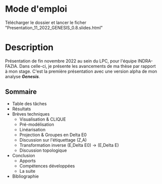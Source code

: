 
# Mode d'emploi

Télécharger le dossier et lancer le ficher "Presentation_11_2022_GENESIS_0.8.slides.html"

# Description

Présentation de fin novembre 2022 au sein du LPC, pour l'équipe INDRA-FAZIA. Dans celle-ci, je présente les avancements de ma thèse par rapport à mon stage. C'est la première présentation avec une version alpha de mon analyse ___Genesis___.

## Sommaire

* Table des tâches
* Résultats
* Brèves techniques
    * Visualisation & CLIQUE   
    * Pré-modélisation
    * Linéarisation
    * Projection & Groupes en Delta E0
    * Discussion sur l'étiquettage (Z,A)
    * Transformation inverse (E,Delta E0) → (E,Delta E)
    * Discussion topologique
* Conclusion       
    * Apports     
    * Compétences développées     
    * La suite
* Bibliographie
